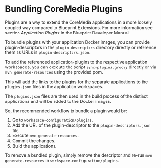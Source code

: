 # Bundling CoreMedia Plugins

Plugins are a way to extend the CoreMedia applications in a more loosely coupled way compared to Blueprint Extensions.
For more information see section *Application Plugins* in the Blueprint Developer Manual.

To bundle plugins with your application Docker images, you can provide plugin-descriptors in the
`plugin-descriptors` directory directly or reference them as URLs in `plugin-descriptors.json`.

To add the referenced application-plugins to the respective application workspaces, you can execute the script `sync-plugins.groovy`
directly or via `mvn generate-resources` using the provided pom.

This will add the links to the plugins for the separate applications to the `plugins.json` files in the application workspaces.

The `plugins.json` files are then used in the build process of the distinct applications and will be added to the Docker images.

So, the recommended workflow to bundle a plugin would be:
1. Go to `workspace-configuration/plugins`.
2. Add the URL of the plugin-descriptor to the `plugin-descriptors.json` file.
3. Execute `mvn generate-resources`.
4. Commit the changes.
5. Build the applications.

To remove a bundled plugin, simply remove the descriptor and re-run `mvn generate-resources` in `workspace-configuration/plugins`.
